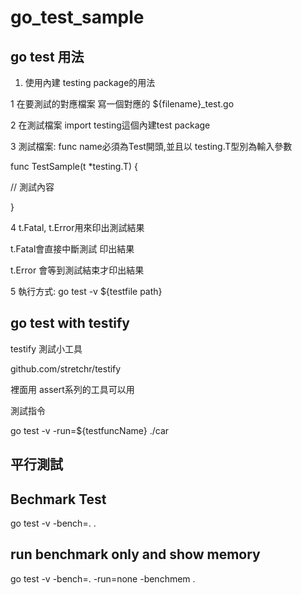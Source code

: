 # go_test_sample

## go test 用法

1) 使用內建 testing package的用法

1 在要測試的對應檔案 寫一個對應的 ${filename}_test.go

2 在測試檔案 import testing這個內建test package

3 測試檔案:  func name必須為Test開頭,並且以 testing.T型別為輸入參數

func TestSample(t *testing.T) {

  // 測試內容

}

4 t.Fatal, t.Error用來印出測試結果

t.Fatal會直接中斷測試 印出結果

t.Error 會等到測試結束才印出結果

5 執行方式: go test -v ${testfile path}

## go test with testify

testify 測試小工具



github.com/stretchr/testify



裡面用 assert系列的工具可以用



測試指令

go test -v -run=${testfuncName} ./car

## 平行測試

## Bechmark Test

  go test -v -bench=. .

## run benchmark only and show memory

  go test -v -bench=. -run=none -benchmem .